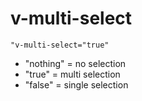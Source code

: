 # v-multi-select

```
"v-multi-select="true"
```

* "nothing" = no selection
* "true" = multi selection
* "false" = single selection
